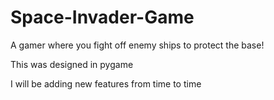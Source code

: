 # Space-Invader-Game
A gamer where you fight off enemy ships to protect the base!

This was designed in pygame

I will be adding new features from time to time
